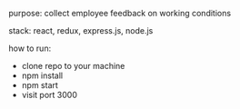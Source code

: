 purpose:
collect employee feedback on working conditions

stack:
react, redux, express.js, node.js

how to run:
- clone repo to your machine
- npm install
- npm start
- visit port 3000

